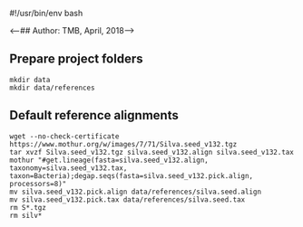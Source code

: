 
#!/usr/bin/env bash

<--## Author: TMB, April, 2018-->

## Prepare project folders
```{}
mkdir data
mkdir data/references 
```

## Default reference alignments
 ```{}
wget --no-check-certificate https://www.mothur.org/w/images/7/71/Silva.seed_v132.tgz
tar xvzf Silva.seed_v132.tgz silva.seed_v132.align silva.seed_v132.tax
mothur "#get.lineage(fasta=silva.seed_v132.align, taxonomy=silva.seed_v132.tax, taxon=Bacteria);degap.seqs(fasta=silva.seed_v132.pick.align, processors=8)"
mv silva.seed_v132.pick.align data/references/silva.seed.align
mv silva.seed_v132.pick.tax data/references/silva.seed.tax
rm S*.tgz
rm silv*
```
